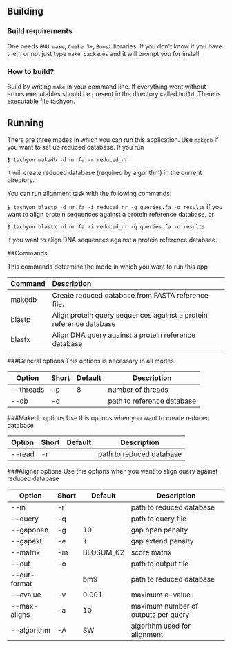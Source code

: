 ## Building

### Build requirements

One needs `GNU make`, `Cmake 3+`, `Boost` libraries. If you don't know if you have them or
not just type `make packages` and it will prompt you for install.


### How to build?

Build by writing `make` in your command line. If everything went without errors
executables should be present in the directory called `build`. There is executable file
tachyon.

## Running
There are three modes in which you can run this application. Use `makedb` if you want to set up reduced database. If
you run

`$ tachyon makedb -d nr.fa -r reduced_nr`

it will create reduced database (required by algorithm) in the current directory.

You can run alignment task with the following commands:

`$ tachyon blastp -d nr.fa -i reduced_nr -q queries.fa -o results`
if you want to align protein sequences against a protein reference database, or

`$ tachyon blastx -d nr.fa -i reduced_nr -q queries.fa -o results`

if you want to align DNA sequences against a protein reference database.

##Commands

This commands determine the mode in which you want to run this app

| Command       | Description                                                             |
| ------------- |:----------------------------------------------------------------------- |
| makedb        | Create reduced database from FASTA reference file.                      |
| blastp        | Align protein query sequences against a protein reference database      |
| blastx        | Align DNA query against a protein reference database                    |

###General options
This options is necessary in all modes.

| Option  |  Short | Default | Description       |
| --------|--------| --------| ------------------|
|--threads| -p     |   8     | number of threads |
|--db     | -d     |         | path to reference database |

###Makedb options
Use this options when you want to create reduced database

| Option  |  Short | Default | Description       |
| --------|--------| --------| ------------------|
|--read   | -r     |         | path to reduced database |

###Aligner options
Use this options when you want to align query against reduced database

| Option        |  Short | Default      | Description       |
| --------      |--------| --------     | ------------------|
|--in           | -i     |              | path to reduced database |
|--query        | -q     |              | path to query file |
|--gapopen      | -g     |     10       | gap open penalty |
|--gapext       | -e     |     1        | gap extend penalty |
|--matrix       | -m     | BLOSUM_62    | score matrix |
|--out          | -o     |              | path to output file |
|--out-format   |        |      bm9     | path to reduced database |
|--evalue       |   -v   |   0.001      | maximum e-value |
|--max-aligns   | -a     |   10         | maximum number of outputs per query |
|--algorithm    |   -A   |      SW        | algorithm used for alignment|




